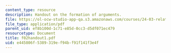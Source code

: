 ```yaml
---
content_type: resource
description: Handout on the formation of arguments.
file: https://ol-ocw-studio-app-qa.s3.amazonaws.com/courses/24-03-relativism-reason-and-reality-spring-2005/e445806f5389319ef94bf91f141f3e4f_f02handout1.pdf
file_type: application/pdf
parent_uid: ef8b100d-1c71-e85d-0cc3-d5df071ec479
resourcetype: Document
title: f02handout1.pdf
uid: e445806f-5389-319e-f94b-f91f141f3e4f
---
```

